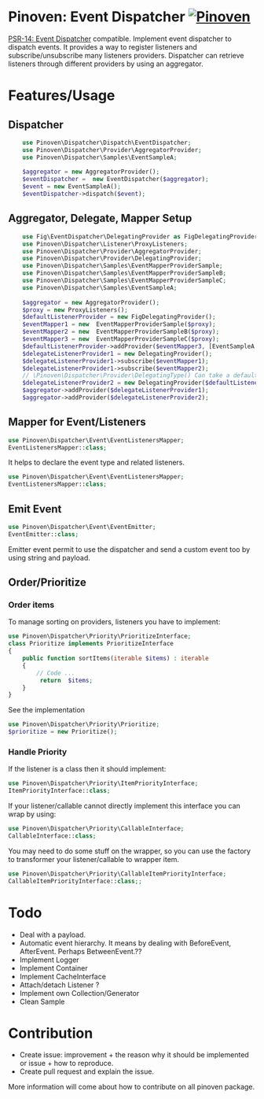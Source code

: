 # Pinoven: Event Dispatcher  [![Pinoven](https://circleci.com/gh/rbergDrox/pinoven-event-dispatcher.svg?style=svg)](https://circleci.com/gh/rbergDrox/pinoven-event-dispatcher/tree/master)

[PSR-14: Event Dispatcher](https://github.com/php-fig/event-dispatcher) compatible.
Implement event dispatcher to dispatch events. It provides a way to register listeners and subscribe/unsubscribe many listeners providers.
Dispatcher can retrieve listeners through different providers by using an aggregator.

# Features/Usage

## Dispatcher
```php
    use Pinoven\Dispatcher\Dispatch\EventDispatcher;
    use Pinoven\Dispatcher\Provider\AggregatorProvider;
    use Pinoven\Dispatcher\Samples\EventSampleA;
 
    $aggregator = new AggregatorProvider();
    $eventDispatcher =  new EventDispatcher($aggregator);
    $event = new EventSampleA();
    $eventDispatcher->dispatch($event);
```

## Aggregator, Delegate, Mapper Setup

```php
    use Fig\EventDispatcher\DelegatingProvider as FigDelegatingProvider;
    use Pinoven\Dispatcher\Listener\ProxyListeners;
    use Pinoven\Dispatcher\Provider\AggregatorProvider;
    use Pinoven\Dispatcher\Provider\DelegatingProvider;
    use Pinoven\Dispatcher\Samples\EventMapperProviderSample;
    use Pinoven\Dispatcher\Samples\EventMapperProviderSampleB;
    use Pinoven\Dispatcher\Samples\EventMapperProviderSampleC;
    use Pinoven\Dispatcher\Samples\EventSampleA;
 
    $aggregator = new AggregatorProvider();
    $proxy = new ProxyListeners();
    $defaultListenerProvider = new FigDelegatingProvider();
    $eventMapper1 = new  EventMapperProviderSample($proxy);
    $eventMapper2 = new  EventMapperProviderSampleB($proxy);
    $eventMapper3 = new  EventMapperProviderSampleC($proxy);
    $defaultListenerProvider->addProvider($eventMapper3, [EventSampleA::class]);
    $delegateListenerProvider1 = new DelegatingProvider();
    $delegateListenerProvider1->subscribe($eventMapper1);
    $delegateListenerProvider1->subscribe($eventMapper2);
    // \Pinoven\Dispatcher\Provider\DelegatingType() Can take a default listenerProvider.
    $delegateListenerProvider2 = new DelegatingProvider($defaultListenerProvider);
    $aggregator->addProvider($delegateListenerProvider1);
    $aggregator->addProvider($delegateListenerProvider2);
```
## Mapper for Event/Listeners

```php
use Pinoven\Dispatcher\Event\EventListenersMapper;
EventListenersMapper::class;
```

It helps to declare the event type and related listeners.

```php
use Pinoven\Dispatcher\Event\EventListenersMapper;
EventListenersMapper::class;
```
## Emit Event

```php
use Pinoven\Dispatcher\Event\EventEmitter;
EventEmitter::class;
```

Emitter event permit to use the dispatcher and send a custom event too by using string and payload.


## Order/Prioritize

### Order items
To manage sorting on providers, listeners you have to implement:

```php
use Pinoven\Dispatcher\Priority\PrioritizeInterface;
class Prioritize implements PrioritizeInterface 
{
    public function sortItems(iterable $items) : iterable
    {
        // Code ...
         return  $items;
    }
}
```

See the implementation 
```php
use Pinoven\Dispatcher\Priority\Prioritize;
$prioritize = new Prioritize();
```

### Handle Priority

If the listener is a class then it should  implement: 
```php
use Pinoven\Dispatcher\Priority\ItemPriorityInterface;
ItemPriorityInterface::class;
```

If your listener/callable cannot directly implement this interface you can wrap by using:
```php
use Pinoven\Dispatcher\Priority\CallableInterface;
CallableInterface::class;
```

You may need to do some stuff on the wrapper, so you can use the factory to transformer your listener/callable to wrapper item.
```php
use Pinoven\Dispatcher\Priority\CallableItemPriorityInterface;
CallableItemPriorityInterface::class;;
```


# Todo
- Deal with a payload.
- Automatic event hierarchy. It means by dealing with BeforeEvent, AfterEvent. Perhaps BetweenEvent.??
- Implement Logger
- Implement Container
- Implement CacheInterface
- Attach/detach Listener ?
- Implement  own Collection/Generator
- Clean Sample

# Contribution
 - Create issue: improvement + the reason why it should be implemented or issue + how to reproduce.
 - Create pull request  and explain the issue.
 
More information will come about how to contribute on all pinoven package.